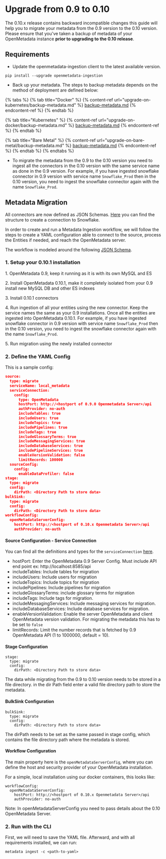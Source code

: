 # Upgrade from 0.9 to 0.10

The 0.10.x release contains backward incompatible changes this guide will help you to migrate your metadata from the 0.9 version to the 0.10 version. Please ensure that you've taken a backup of metadata of your OpenMetadata instance **prior to upgrading to the 0.10 release**.

## Requirements

* Update the openmetadata-ingestion client to the latest available version.

```
pip install --upgrade openmetadata-ingestion
```

* Back up your metadata. The steps to backup metadata depends on the method of deployment are defined below:

{% tabs %}
{% tab title="Docker" %}
{% content-ref url="upgrade-on-kubernetes/backup-metadata.md" %}
[backup-metadata.md](upgrade-on-kubernetes/backup-metadata.md)
{% endcontent-ref %}
{% endtab %}

{% tab title="Kubernetes" %}
{% content-ref url="upgrade-on-docker/backup-metadata.md" %}
[backup-metadata.md](upgrade-on-docker/backup-metadata.md)
{% endcontent-ref %}
{% endtab %}

{% tab title="Bare Metal" %}
{% content-ref url="upgrade-on-bare-metal/backup-metadata.md" %}
[backup-metadata.md](upgrade-on-bare-metal/backup-metadata.md)
{% endcontent-ref %}
{% endtab %}
{% endtabs %}

* To migrate the metadata from the 0.9 to the 0.10 version you need to ingest all the connectors in the 0.10 version with the same service name as done in the 0.9 version. For example, if you have ingested snowflake connector in 0.9 version with service name `Snowflake_Prod` then in the 0.10 version, you need to ingest the snowflake connector again with the name `Snowflake_Prod`.

## Metadata Migration <a href="#requirements" id="requirements"></a>

All connectors are now defined as JSON Schemas. [Here](https://github.com/open-metadata/OpenMetadata/blob/main/catalog-rest-service/src/main/resources/json/schema/entity/services/connections/metadata/openMetadataConnection.json) you can find the structure to create a connection to Snowflake.

In order to create and run a Metadata Ingestion workflow, we will follow the steps to create a YAML configuration able to connect to the source, process the Entities if needed, and reach the OpenMetadata server.

The workflow is modeled around the following [JSON Schema](https://github.com/open-metadata/OpenMetadata/blob/main/catalog-rest-service/src/main/resources/json/schema/metadataIngestion/workflow.json).

### 1.  Setup your 0.10.1 installation

&#x20;  1\. OpenMetadata 0.9, keep it running as it is with its own MySQL and ES

&#x20;  2\. Install OpenMetadata 0.10.1, make it completely isolated from your 0.9 install new MySQL DB and other ES indexes

&#x20;  3\. Install 0.10.1 connectors

&#x20;  4\. Run ingestion of all your entities using the new connector. Keep the service names the same as your 0.9 installations. Once all the entities are ingested into OpenMetadata 0.10.1.  For example, if you have ingested snowflake connector in 0.9 version with service name `Snowflake_Prod` then in the 0.10 version, you need to ingest the snowflake connector again with the name `Snowflake_Prod`.

&#x20; 5\. Run migration using the newly installed connector

### 2. Define the YAML Config

This is a sample config:

```json
source:
  type: migrate
  serviceName: local_metadata
  serviceConnection:
    config:
      type: OpenMetadata
      hostPort: http://<hostport of 0.9.0 Openmetadata Server>/api
      authProvider: no-auth
      includeTables: true
      includeUsers: true
      includeTopics: true
      includePipelines: true
      includeTags: true
      includeGlossaryTerms: true
      includeMessagingServices: true
      includeDatabaseServices: true
      includePipelineServices: true
      enableVersionValidation: false
      limitRecords: 100000
  sourceConfig:
    config:
      enableDataProfiler: false
stage:
  type: migrate
  config:
    dirPath: <Directory Path to store data>
bulkSink:
  type: migrate
  config:
    dirPath: <Directory Path to store data>
workflowConfig:
  openMetadataServerConfig:
    hostPort: http://<hostport of 0.10.x Openmetadata Server>/api
    authProvider: no-auth
```

#### Source Configuration - Service Connection

You can find all the definitions and types for the `serviceConnection` [here](https://github.com/open-metadata/OpenMetadata/blob/main/catalog-rest-service/src/main/resources/json/schema/entity/services/connections/database/clickhouseConnection.json).

* hostPort: Enter the OpenMetadata 0.9 Server Config. Must include API end point ex: http://localhost:8585/api
* includeTables: Include tables for migration
* includeUsers: Include users for migration
* includeTopics: Include topics for migration
* includePipelines: Include pipelines for migration
* includeGlossaryTerms: include glossary terms for migration
* includeTags: Include tags for migration.
* includeMessagingServices: Include messaging services for migration.
* includeDatabaseServices: Include database services for migration.
* enableVersionValidation: Enable the server OpenMetadata and client OpenMetadata version validation. For migrating the metadata this has to be set to `false`
* limitRecords: Limit the number records that is fetched by 0.9 OpenMetadata API (1 to 1000000, default = 10).

#### Stage Configuration

```
stage:
  type: migrate
  config:
    dirPath: <Directory Path to store data>
```

The data while migrating from the 0.9 to 0.10 version needs to be stored in a file directory. in the dir Path field enter a valid file directory path to store the metadata.&#x20;

#### BulkSink Configuration

```
bulkSink:
  type: migrate
  config:
    dirPath: <Directory Path to store data>
```

The dirPath needs to be set as the same passed in stage config, which contains the file directory path where the metadata is stored.

#### Workflow Configuration

The main property here is the `openMetadataServerConfig`, where you can define the host and security provider of your OpenMetadata installation.

For a simple, local installation using our docker containers, this looks like:

```
workflowConfig:
  openMetadataServerConfig:
    hostPort: http://<hostport of 0.10.x Openmetadata Server>/api
    authProvider: no-auth
```

Note: In openMetadataServerConfig you need to pass details about the 0.10 OpenMetadata Server.

### 2. Run with the CLI

First, we will need to save the YAML file. Afterward, and with all requirements installed, we can run:

```
metadata ingest -c <path-to-yaml>
```
